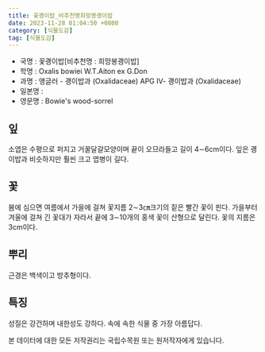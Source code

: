 ```yaml
---
title: 꽃괭이밥_비추천명희망봉괭이밥
date: 2023-11-28 01:04:50 +0800
category: [식물도감]
tag: [식물도감]
---
```




- 국명 : 꽃괭이밥[비추천명 : 희망봉괭이밥]
- 학명 : Oxalis bowiei W.T.Aiton ex G.Don
- 과명 : 앵글러 - 괭이밥과 (Oxalidaceae) APG Ⅳ- 괭이밥과 (Oxalidaceae)
- 일본명 : 
- 영문명 : Bowie's wood-sorrel


## 잎
소엽은 수평으로 퍼지고 거꿀달걀모양이며 끝이 오므라들고 길이 4∼6cm이다. 잎은 괭이밥과 비슷하지만 훨씬 크고 엽병이 길다.
## 꽃
봄에 심으면 여름에서 가을에 걸쳐 꽃지름 2∼3㎝크기의 짙은 빨간 꽃이 핀다. 가을부터 겨울에 걸쳐 긴 꽃대가 자라서 끝에 3∼10개의 홍색 꽃이 산형으로 달린다. 꽃의 지름은 3cm이다.
## 뿌리
근경은 백색이고 방추형이다.
## 특징
성질은 강건하며 내한성도 강하다. 속에 속한 식물 중 가장 아름답다. 






본 데이터에 대한 모든 저작권리는 국립수목원 또는 원저작자에게 있습니다.
